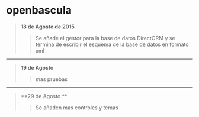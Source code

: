 # openbascula



>**18 de Agosto de 2015**
> > Se añade el gestor para la base de datos DirectORM y se termina de escribir 
> > el esquema de la base de datos en formato xml

_________________________

>**19 de Agosto**
> >mas pruebas

___
>**29 de Agosto **
> >Se añaden mas controles y temas

